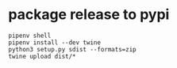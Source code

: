 # package release to pypi

<!-- 

modify setup function in setup.py

```
version [new version]
```

upload command

```
python -m venv .venv
source .venv/bin/activate

python3 -m pip install --user --upgrade setuptools wheel twine
sudo rm -R dist
python setup.py sdist bdist_wheel

twine upload dist/*
``` -->

```
pipenv shell
pipenv install --dev twine
python3 setup.py sdist --formats=zip
twine upload dist/*
```
